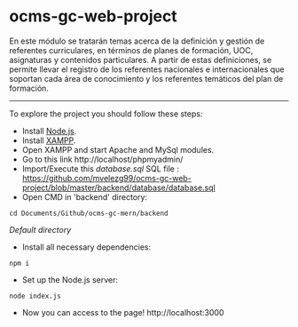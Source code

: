 # ocms-gc-web-project
En este módulo se tratarán temas acerca de la definición y gestión de referentes curriculares, en términos de planes de formación, UOC, asignaturas y contenidos particulares. A partir de estas definiciones, se permite llevar el registro de los referentes nacionales e internacionales que soportan cada área de conocimiento y los referentes temáticos del plan de formación.

***

To explore the project you should follow these steps:
* Install [Node.js](https://nodejs.org/es/).
* Install [XAMPP](https://www.apachefriends.org/es/index.html).
* Open XAMPP and start Apache and MySql modules.
* Go to this link http://localhost/phpmyadmin/
* Import/Execute this *database.sql* SQL file : 
https://github.com/mvelezg99/ocms-gc-web-project/blob/master/backend/database/database.sql
* Open CMD in 'backend' directory:
```
cd Documents/Github/ocms-gc-mern/backend
```
*Default directory*
* Install all necessary dependencies:
```
npm i
```
* Set up the Node.js server:
```
node index.js
```
* Now you can access to the page!
http://localhost:3000

